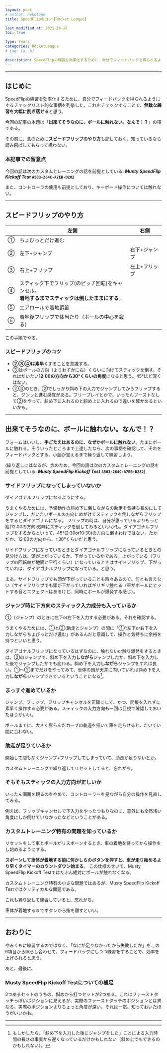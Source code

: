 ```yaml
---
layout: post
# author: nekotope
title: SpeedFlipのコツ【Rocket League】

last_modified_at: 2021-10-26
toc: true

type: Years
categories: RocketLeague
# tag: [a, b]

description: SpeedFlipの練習を効率化するために、自分でフィードバックを得られるようにするチェックリスト的な事柄を列挙した。今回の記事の本題は「出来てそうなのに、ボールに触れない。なんで！？」の項である。
---
```


---------

## はじめに

SpeedFlipの練習を効率化するために、自分でフィードバックを得られるようにするチェックリスト的な事柄を列挙した。これをチェックすることで、**無駄な練習を大幅に削ぎ落せる**と思う。

今回の記事の本題は「**出来てそうなのに、ボールに触れない。なんで！？**」の項である。

その前に、念のために**スピードフリップのやり方**も記しておく。知っているなら読み飛ばしてもらって構わない。

### 本記事での留意点

今回の話は次のカスタムとレーニングの話を前提としている: ***Musty SpeedFlip Kickoff Test*** **`A503-264C-A7EB-D282`**

また、コントローラの使用も前提としており、キーボード操作については触れない。

---------

## スピードフリップのやり方

| 　  | 左側 | 右側 |
|-------|--------|---------|
| ① | ちょびっとだけ進む |
| ② | 左下+ジャンプ | 右下+ジャンプ |
| ③ | 右上+フリップ | 左上+フリップ |
| ④ | スティック下でフリップ(のピッチ回転)をキャンセル。<br>**着地するまでスティックは倒したままにする**。|  
| ⑤ | エアロールで着地調節 |  
| ⑥ | 着地後フリップで体当たり（ボールの中心を蹴る） |  



この手順でやる。

### スピードフリップのコツ

- **②③④は素早く**することを意識する。
- ③はボールの方向（よりわずかに右）くらいに向けてスティックを倒す。それはだいたい**12:00の方向から30°くらいの角度**になると思う。45°ほど深くはない。
- ②③のとき、②でしっかり斜め下の入力でジャンプしてからフリップすると、グンッと進む感覚がある。フリープレイとかで、いったんブーストなしで②をやって、斜め下に入れるのと斜め上に入れるので違いを確かめるといいかも。


---------

## 出来てそうなのに、ボールに触れない。なんで！？
フォームはいいし、**手ごたえはあるのに、なぜかボールに触れない**。たまにボールに触れる。そういったところまで上達したなら、次の事柄を確認して、それをフィードバックとする。小脳が覚えるまで繰り返して練習しよう。

(繰り返しにはなるが、念のため。今回の話は次のカスタムとレーニングの話を前提としている: ***Musty SpeedFlip Kickoff Test*** **`A503-264C-A7EB-D282`**)

### サイドフリップになってしまっていないか

ダイアゴナルフリップになるようにする。

うまくやるためには、予備動作の斜め下に倒しながらの助走を気持ち長めにしてジャンプし、だいたいボールの方向にめがけてスティックを倒しながらフリップをするとダイアゴナルになる。
フリップの時は、自分が思っているよりもっと縦(12:00の方向)気味にスティックを倒してみるといいかも。ダイアゴナルフリップをするからといって、45°(2:30or10:30)の方向に倒すわけではない。たかだか、12:00の方向から、±30°くらいだと思う。

サイドフリップになっているときとダイアゴナルフリップになっているときとの見分け方は、頭が上がっているか、下がっているかである。上がっている（フリップの回転軸が地面と平行くらい）になっているときはサイドフリップ、下がっていれば、ダイアゴナルフリップになっている。と思う。

まあ、サイドフリップでも頭が下がっていることも時々あるので、何とも言えない（サイドフリップでも頭が下がっていればギリギリ触れる（車がボールにヒットする音とエフェクトはあるけど、同時にボールが爆発する感じ）。

### ジャンプ時に下方向のスティック入力成分も入っているか

①（ジャンプ）のときに左下or右下を入力する必要がある。それを確認する。

うまくやるためには、①と②(助走とジャンプ）の間に「①':左下or右下を入力しながらちょびっとだけ進む」があるんだと意識して、操作と気持ちに余裕を持つといいと思う。

ダイアゴナルフリップになっているはずなのに、触れないor触り爆発をするときは、②のジャンプで、斜め下を入力**しながら**ジャンプしたか、斜め下を入力した後でジャンプしたかでも変わる。斜め下を入力**しながら**ジャンプをすれば良い。①～②までだけをやってみて、車体の頭が天井に向いていれば斜め下を入力**しながら**ジャンプできているということになる[^ps_jump_direction]。

### まっすぐ進めているか

ジャンプ、フリップ、フリップキャンセルを正確にして、かつ、間髪を入れずに素早く操作する必要がある。スティックの入力方向も一回は目視で確認しておいたほうがいい。

ボールまでに、大きく膨らんだカーブの軌道を描いて車を走らせると、たいてい間に合わない。

### 助走が足りているか

開始して間もなくジャンプ+フリップしてしまっていて、助走が足りないとか。

カスタムトレーニングで繰り返してリセットしてると、忘れがち。

### そもそもスティックの入力方向が正しいか

いったん画面を観るのをやめて、コントローラーを見ながら自分の操作を見直してみる。

例えば、フリップキャンセルで下入力をやったつもりなのに、意外にも全然浅い角度にしか倒せていなかったなどということがある。

### カスタムトレーニング特有の問題を知っているか

リセットをして車とボールがリスポーンするとき、車の着地を待ってから操作をし始めるようにする。

**スポーンして車体が着地する前に何かしらのボタンを押すと、車が走り始めるより早くタイマーのカウントダウン始まる**。
この仕様のせいで、Musty SpeedFlip Kickoff Testではたぶん絶対にボールが触れなくなる。

カスタムトレーニング特有の小さな問題ではあるが、Musty SpeedFlip Kickoff Testではクリティカルな問題である。

これも繰り返して練習していると、忘れがち。

車体が着地するまでボタンから指を離すといい。

---------

## おわりに

やみくもに練習するのではなく、「なにが足りなかったから失敗したか」をこの6項目から照らし合わせて、フィードバックにしつつ練習をすることで、効率を上げられると思う。

あと、最後に、

### Musty SpeedFlip Kickoff Testについての補足
3つあるセットのうちの、斜めから打つセットが2つある。これはファーストタッチっぽいポジションに見えるが、実際のファーストタッチのポジションとは異なる。実際のポジションよりちょっと角度が深い。それは一応、知っておいたほうがいいかも。


---------


[^ps_jump_direction]:もしかしたら、「斜め下を入力した後にジャンプをした」ことによる入力時間の長さの事実から遅くなっているだけかもしれない（斜め上でもできるのかもしれない）。
